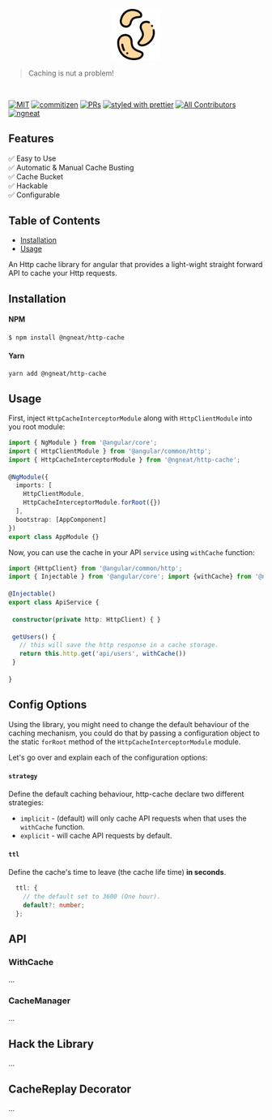 <p align="center">
 <img width="20%" height="20%" src="./logo.svg">
</p>

> Caching is nut a problem!
    
<br />

[![MIT](https://img.shields.io/packagist/l/doctrine/orm.svg?style=flat-square)]()
[![commitizen](https://img.shields.io/badge/commitizen-friendly-brightgreen.svg?style=flat-square)]()
[![PRs](https://img.shields.io/badge/PRs-welcome-brightgreen.svg?style=flat-square)]()
[![styled with prettier](https://img.shields.io/badge/styled_with-prettier-ff69b4.svg?style=flat-square)](https://github.com/prettier/prettier)
[![All Contributors](https://img.shields.io/badge/all_contributors-2-orange.svg?style=flat-square)](#contributors)
[![ngneat](https://img.shields.io/badge/@-ngneat-383636?style=flat-square&labelColor=8f68d4)](https://github.com/ngneat/)


## Features

✅ Easy to Use <br>
✅ Automatic & Manual Cache Busting <br>
✅ Cache Bucket <br>
✅ Hackable <br>
✅ Configurable <br>

## Table of Contents

- [Installation](#installation)
- [Usage](#usage)

An Http cache library for angular that provides a light-wight straight forward API to cache your Http requests. 

## Installation

#### NPM

```shell script
$ npm install @ngneat/http-cache
```

#### Yarn

```shell script
yarn add @ngneat/http-cache
```

## Usage

First, inject `HttpCacheInterceptorModule` along with `HttpClientModule` into you root module:

```typescript
import { NgModule } from '@angular/core';
import { HttpClientModule } from '@angular/common/http';
import { HttpCacheInterceptorModule } from '@ngneat/http-cache';

@NgModule({
  imports: [
    HttpClientModule,
    HttpCacheInterceptorModule.forRoot({})
  ],
  bootstrap: [AppComponent]
})
export class AppModule {}
```

Now, you can use the cache in your API `service` using `withCache` function: 

```typescript
import {HttpClient} from '@angular/common/http'; 
import { Injectable } from '@angular/core'; import {withCache} from '@ngneat/http-cache';

@Injectable()
export class ApiService {

 constructor(private http: HttpClient) { }

 getUsers() {
   // this will save the http response in a cache storage.
   return this.http.get('api/users', withCache()) 
 }

}
```

## Config Options

Using the library, you might need to change the default behaviour of the caching mechanism, you could do that by passing a configuration object to the static `forRoot` method of the `HttpCacheInterceptorModule` module.

Let's go over and explain each of the configuration options:

#### `strategy`
Define the default caching behaviour, http-cache declare two different strategies:

* `implicit` - (default) will only cache API requests when that uses the `withCache` function.
* `explicit` - will cache API requests by default.

#### `ttl`
Define the cache's time to leave (the cache life time) **in seconds**.
```typescript
  ttl: {
    // the default set to 3600 (One hour).
    default?: number;
  };
```

## API

### WithCache
...

### CacheManager
...

## Hack the Library
...

## CacheReplay Decorator
...

